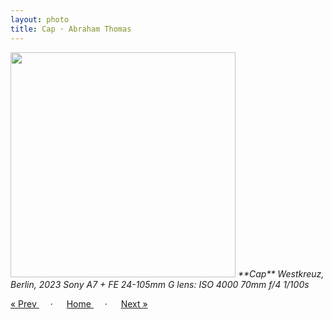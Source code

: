 ```yaml
---
layout: photo
title: Cap · Abraham Thomas
---
```


<img src="/assets/photos/Cap.jpg" width="360px" class="photo">

<i>
**Cap**  
Westkreuz, Berlin, 2023  
Sony A7 + FE 24-105mm G lens: ISO 4000 70mm f/4 1/100s
</i>

<a href="/gallery/platform"> &laquo; Prev </a> &emsp; · &emsp; 
<a href="/gallery"> Home </a> &emsp; · &emsp; 
<a href="/gallery/cyclist"> Next &raquo; </a>
